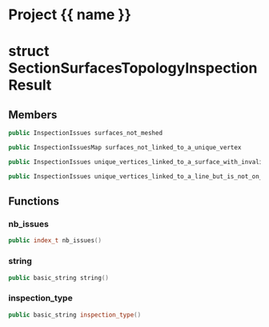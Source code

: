 <script setup>
import {useRoute} from 'vitepress'
const {path} = useRoute()
const tokens = path.split('/')
const words = tokens[2].split('-');
for (let i = 0; i < words.length; i++) {
    words[i] = words[i].charAt(0).toUpperCase() + words[i].slice(1);
    words[i] = words[i].replace('geode', 'Geode')
}
const name = words.join('-');
</script>
# Project {{ name }}

# struct SectionSurfacesTopologyInspectionResult


## Members

```cpp
public InspectionIssues surfaces_not_meshed

```

```cpp
public InspectionIssuesMap surfaces_not_linked_to_a_unique_vertex

```

```cpp
public InspectionIssues unique_vertices_linked_to_a_surface_with_invalid_embbedings

```

```cpp
public InspectionIssues unique_vertices_linked_to_a_line_but_is_not_on_a_surface_border

```



## Functions

### nb_issues

```cpp
public index_t nb_issues()
```


### string

```cpp
public basic_string string()
```


### inspection_type

```cpp
public basic_string inspection_type()
```




